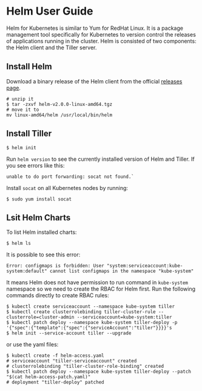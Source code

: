 # Helm User Guide

Helm for Kubernetes is similar to Yum for RedHat Linux. It is a package management tool specifically for Kubernetes to version control the releases of applications running in the cluster. Helm is consisted of two components: the Helm client and the Tiller server.

## Install Helm
Download a binary release of the Helm client from the official [releases page](https://github.com/helm/helm/releases).

```shell
# unzip it
$ tar -zxvf helm-v2.0.0-linux-amd64.tgz
# move it to 
mv linux-amd64/helm /usr/local/bin/helm
```

## Install Tiller
```shell
$ helm init
```

Run `helm version` to see the currently installed version of Helm and Tiller. If you see errors like this:
```shell
unable to do port forwarding: socat not found.`
```

Install `socat` on all Kubernetes nodes by running:
```shell
$ sudo yum install socat
```

## Lsit Helm Charts

To list Helm installed charts: 
```shell
$ helm ls
```

It is possible to see this error:
```shell
Error: configmaps is forbidden: User "system:serviceaccount:kube-system:default" cannot list configmaps in the namespace "kube-system"
```

It means Helm does not have permission to run command in `kube-system` namespace so we need to create the RBAC for Helm first. Run the following commands directly to create RBAC rules:

```shell
$ kubectl create serviceaccount --namespace kube-system tiller
$ kubectl create clusterrolebinding tiller-cluster-rule --clusterrole=cluster-admin --serviceaccount=kube-system:tiller
$ kubectl patch deploy --namespace kube-system tiller-deploy -p '{"spec":{"template":{"spec":{"serviceAccount":"tiller"}}}}'s
$ helm init --service-account tiller --upgrade
```
or use the yaml files:

```shell
$ kubectl create -f helm-access.yaml
# serviceaccount "tiller-serviceaccount" created
# clusterrolebinding "tiller-cluster-role-binding" created
$ kubectl patch deploy --namespace kube-system tiller-deploy --patch "$(cat helm-access-patch.yaml)"
# deployment "tiller-deploy" patched
```


